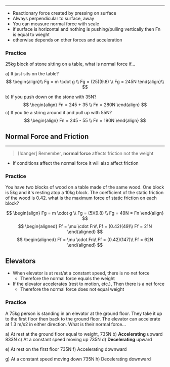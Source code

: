 ___
- Reactionary force created by pressing on surface
- Always perpendicular to surface, away
- You can measure normal force with scale
- if surface is horizontal and nothing is pushing/pulling vertically
   then Fn is equal to wieght
- otherwise depends on other forces and acceleration

### Practice
25kg block of stone sitting on a table, what is normal force if...

a) It just sits on the table?
$$
\begin{align}\\
Fg = m \cdot g \\
Fg = (25)(9.8) \\
Fg = 245N
\end{align}\\
$$

b) If you push down on the stone with 35N?
$$
\begin{align}
Fn = 245 + 35 \\
Fn = 280N
\end{align}
$$
c) If you tie a string around it and pull up with 55N?
$$
\begin{align}
Fn = 245 - 55 \\
Fn = 190N
\end{align}
$$

## Normal Force and Friction
---
> [!danger] Remember, **normal force** affects friction not the weight
- If conditions affect the normal force it will also affect friction

### Practice
You have two blocks of wood on a table made of the same wood. One block is 5kg and it's resting atop a 10kg block. The coefficient of the static friction of the wood is 0.42. what is the maximum force of static friction on each block?

$$
\begin{align}
Fg = m \cdot g \\
Fg = (5)(9.8) \\
Fg = 49N = Fn
\end{align}
$$
$$
\begin{aligned}
Ff = \mu \cdot Fn\\
Ff = (0.42)(49)\\
Ff = 21N
\end{aligned}
$$
$$
\begin{aligned}
Ff = \mu \cdot Fn\\
Ff = (0.42)(147)\\
Ff = 62N
\end{aligned}
$$
## Elevators
- When elevator is at rest/at a constant speed, there is no net force
	- Therefore the normal force equals the weight
- If the elevator accelerates (rest to motion, etc.), Then there is a net force
	- Therefore the normal force does not equal weight

### Practice
A 75kg person is standing in an elevator at the ground floor. They take it up to the first floor then back to the ground floor. The elevator can accelerate at 1.3 m/s2 in either direction. What is their normal force...

a) At rest at the ground floor
	equal to weight, 735N
b) **Accelerating** upward
	833N
c) At a constant speed moving up
	735N
d) **Decelerating** upward
	
e) At rest on the first floor
	735N
f) Accelerating downward

g) At a constant speed moving down
	735N
h) Decelerating downward
	

